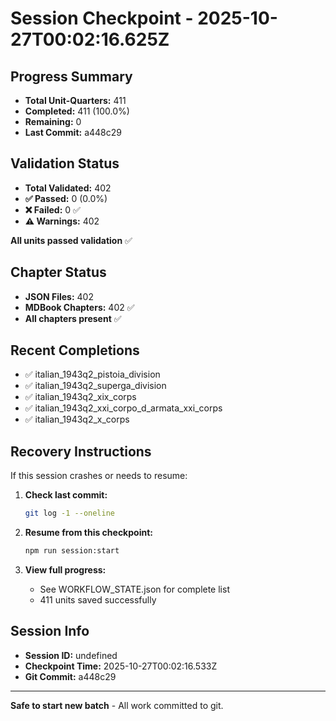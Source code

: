 # Session Checkpoint - 2025-10-27T00:02:16.625Z

## Progress Summary

- **Total Unit-Quarters:** 411
- **Completed:** 411 (100.0%)
- **Remaining:** 0
- **Last Commit:** a448c29

## Validation Status

- **Total Validated:** 402
- **✅ Passed:** 0 (0.0%)
- **❌ Failed:** 0 ✅
- **⚠️ Warnings:** 402

**All units passed validation** ✅

## Chapter Status

- **JSON Files:** 402
- **MDBook Chapters:** 402 ✅
- **All chapters present** ✅

## Recent Completions

- ✅ italian_1943q2_pistoia_division
- ✅ italian_1943q2_superga_division
- ✅ italian_1943q2_xix_corps
- ✅ italian_1943q2_xxi_corpo_d_armata_xxi_corps
- ✅ italian_1943q2_x_corps

## Recovery Instructions

If this session crashes or needs to resume:

1. **Check last commit:**
   ```bash
   git log -1 --oneline
   ```

2. **Resume from this checkpoint:**
   ```bash
   npm run session:start
   ```

3. **View full progress:**
   - See WORKFLOW_STATE.json for complete list
   - 411 units saved successfully

## Session Info

- **Session ID:** undefined
- **Checkpoint Time:** 2025-10-27T00:02:16.533Z
- **Git Commit:** a448c29

---

**Safe to start new batch** - All work committed to git.
